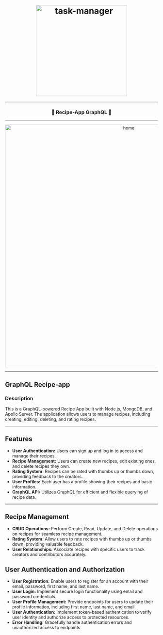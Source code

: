 <h1 align="center">
  <img
    width="300"
    alt="task-manager"
    src="https://live.staticflickr.com/65535/53558616560_a10fbebeaa_c.jpg">
</h1>

---
<h3 align="center">
  <strong>
      🪩 Recipe-App GraphQL 🪩

  </strong>
</h3>

---
<p align="center">
  <img 
    width="800"
    alt="home"
    src="https://live.staticflickr.com/65535/53557320442_872df9f018_z.jpg"/>
</p>

---

## GraphQL Recipe-app 
### Description

This is a GraphQL-powered Recipe App built with Node.js, MongoDB, and Apollo Server. The application allows users to manage recipes, including creating, editing, deleting, and rating recipes.

---

## Features

- **User Authentication:** Users can sign up and log in to access and manage their recipes.
- **Recipe Management:** Users can create new recipes, edit existing ones, and delete recipes they own.
- **Rating System:** Recipes can be rated with thumbs up or thumbs down, providing feedback to the creators.
- **User Profiles:** Each user has a profile showing their recipes and basic information.
- **GraphQL API:** Utilizes GraphQL for efficient and flexible querying of recipe data.

---

## Recipe Management

- **CRUD Operations:** Perform Create, Read, Update, and Delete operations on recipes for seamless recipe management.
- **Rating System:** Allow users to rate recipes with thumbs up or thumbs down, providing valuable feedback.
- **User Relationships:** Associate recipes with specific users to track creators and contributors accurately.

## User Authentication and Authorization

- **User Registration:** Enable users to register for an account with their email, password, first name, and last name.
- **User Login:** Implement secure login functionality using email and password credentials.
- **User Profile Management:** Provide endpoints for users to update their profile information, including first name, last name, and email.
- **User Authentication:** Implement token-based authentication to verify user identity and authorize access to protected resources.
- **Error Handling:** Gracefully handle authentication errors and unauthorized access to endpoints.
